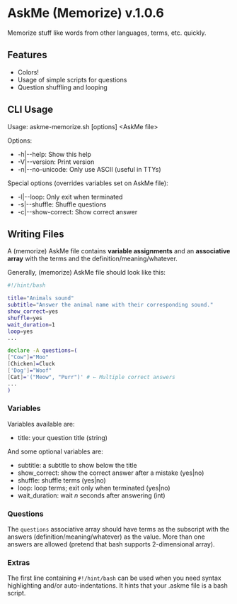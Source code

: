 # AskMe (Memorize) v.1.0.6
Memorize stuff like words from other languages, terms, etc. quickly.

## Features
- Colors!
- Usage of simple scripts for questions
- Question shuffling and looping

## CLI Usage
Usage: askme-memorize.sh [options] \<AskMe file\>

Options:
- -h|--help: Show this help
- -V|--version: Print version
- -n|--no-unicode: Only use ASCII (useful in TTYs)

Special options (overrides variables set on AskMe file):
- -l|--loop: Only exit when terminated
- -s|--shuffle: Shuffle questions
- -c|--show-correct: Show correct answer

## Writing Files
A (memorize) AskMe file contains **variable assignments** and an **associative array** with the terms and the definition/meaning/whatever.

Generally, (memorize) AskMe file should look like this:

```bash
#!/hint/bash

title="Animals sound"
subtitle="Answer the animal name with their corresponding sound."
show_correct=yes
shuffle=yes
wait_duration=1
loop=yes
...

declare -A questions=(
["Cow"]="Moo"
[Chicken]=Cluck
['Dog']="Woof"
[Cat]='("Meow", "Purr")' # ← Multiple correct answers
...
)

```

### Variables
Variables available are:
- title: your question title (string)

And some optional variables are:
- subtitle: a subtitle to show below the title
- show\_correct: show the correct answer after a mistake (yes|no)
- shuffle: shuffle terms (yes|no)
- loop: loop terms; exit only when terminated (yes|no)
- wait\_duration: wait *n* seconds after answering (int)

### Questions
The `questions` associative array should have terms as the subscript with the answers (definition/meaning/whatever) as the value. More than one answers are allowed (pretend that bash supports 2-dimensional array).

### Extras
The first line containing `#!/hint/bash` can be used when you need syntax highlighting and/or auto-indentations. It hints that your .askme file is a bash script.
